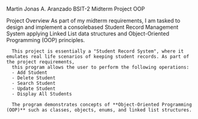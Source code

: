 Martin Jonas A. Aranzado
BSIT-2
Midterm Project OOP

  Project Overview
      As part of my midterm requirements, I am tasked to design and implement a consolebased Student Record Management System applying Linked List data structures and
      Object-Oriented Programming (OOP) principles.
      
      This project is essentially a "Student Record System", where it emulates real life scenarios of keeping student records. As part of the project requirements, 
      this program allows the user to perform the following operations:
      - Add Student
      - Delete Student
      - Search Student
      - Update Student
      - Display All Students

      The program demonstrates concepts of **Object-Oriented Programming (OOP)** such as classes, objects, enums, and linked list structures.

    
